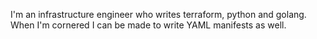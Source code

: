I'm an infrastructure engineer who writes terraform, python and golang. When I'm cornered I can be made to write YAML manifests as well.

<!---
Alex-Waring/Alex-Waring is a ✨ special ✨ repository because its `README.md` (this file) appears on your GitHub profile.
You can click the Preview link to take a look at your changes.
--->
